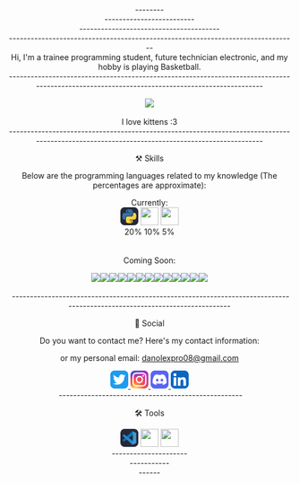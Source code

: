 <div align="center">
      --------
</div>
<div align="center">
      -------------------------
</div>

<div align="center">
      ‎---------------------------------------
</div>

<div align="center">
      --------------------------------------------------------------------------------
</div>

<div align="center">
  Hi, I'm a trainee programming student, future technician electronic, and my hobby is playing Basketball.
</div>

<div align="center">
---------------------------------------------------------------------------------------------------------------------------------------------

</div>

<div align="center">
      
![](https://i.pinimg.com/originals/1e/a6/66/1ea66601f1ee09b578c40feee6ecd953.gif)
     
</div>

<div align="center">
I love kittens :3
</div>

<div align="center">
   ---------------------------------------------------------------------------------------------------------------------------------------------
   
  ⚒️ Skills
  
  Below are the programming languages related to my knowledge (The percentages are approximate):

<div align="center">
Currently:
</div>
   
  <img src="https://github.com/tandpfun/skill-icons/raw/main/icons/Python-Dark.svg" width="32" height="32">
  <img src="https://cdn.jsdelivr.net/gh/devicons/devicon/icons/csharp/csharp-original.svg" width="32" height="32">
  <img src="https://cdn.jsdelivr.net/gh/devicons/devicon/icons/cplusplus/cplusplus-original.svg" width="32" height="32">

</div>

<div align="center">
  20%  10%   5%
</div>

<div align="center">
ㅤ

Coming Soon:

<img src="https://cdn.jsdelivr.net/gh/devicons/devicon/icons/java/java-original.svg" widht="32" height="32"><img src="https://cdn.jsdelivr.net/gh/devicons/devicon/icons/javascript/javascript-original.svg" widht="32" height="32"><img src="https://cdn.jsdelivr.net/gh/devicons/devicon/icons/react/react-original-wordmark.svg"  widht="32" height="32"><img src="https://cdn.jsdelivr.net/gh/devicons/devicon/icons/html5/html5-original.svg" widht="32" height="32"><img src="https://cdn.jsdelivr.net/gh/devicons/devicon/icons/mysql/mysql-original-wordmark.svg" widht="32" height="32"><img src="https://cdn.jsdelivr.net/gh/devicons/devicon/icons/php/php-original.svg" widht="32" height="32"><img src="https://cdn.jsdelivr.net/gh/devicons/devicon/icons/ruby/ruby-original.svg" widht="32" height="32"><img src="https://cdn.jsdelivr.net/gh/devicons/devicon/icons/typescript/typescript-original.svg" widht="32" height="32"><img src="https://cdn.jsdelivr.net/gh/devicons/devicon/icons/nodejs/nodejs-original.svg" widht="32" height="32"><img src="https://cdn.jsdelivr.net/gh/devicons/devicon/icons/flask/flask-original.svg" widht="32" height="32"><img src="https://cdn.jsdelivr.net/gh/devicons/devicon/icons/css3/css3-original.svg" widht="32" height="32"><img src="https://cdn.jsdelivr.net/gh/devicons/devicon/icons/c/c-original.svg" widht="32" height="32"><img src="https://cdn.jsdelivr.net/gh/devicons/devicon/icons/arduino/arduino-original.svg" widht="32" height="32">

</div>

<div align="center">
   ‎ 
   --------------------------------------------------------------------------------------------------------------------------
   
  📲 Social
   
  Do you want to contact me? Here's my contact information:
  
  or my personal email: danolexpro08@gmail.com
  
  <a href="https://twitter.com/0_o__sami__o_0">
    <img src="https://github.com/tandpfun/skill-icons/raw/main/icons/Twitter.svg" width="32" height="32">
  </a>

  <a href="https://instagram.com/0_o__sami__o_0?igshid=MzNlNGNkZWQ4Mg==">
    <img src="https://github.com/tandpfun/skill-icons/raw/main/icons/Instagram.svg" width="32" height="32">
  </a>

  <a href="https://discord.gg/YBa4PP7M">
    <img src="https://github.com/tandpfun/skill-icons/raw/main/icons/Discord.svg" width="32" height="32">
  </a>

  <a href="https://www.linkedin.com/in/aldo-samuel-vladimir-q-03a48327a">
    <img src="https://github.com/tandpfun/skill-icons/raw/main/icons/LinkedIn.svg" width="32" height="32">
  </a>
</div>

<div align="center">
   ‎ 
   ---------------------------------------------------
   
  🛠 Tools
     
<img src="https://github.com/tandpfun/skill-icons/raw/main/icons/VSCode-Dark.svg" width="32" height="32">
  <img src="https://cdn.jsdelivr.net/gh/devicons/devicon/icons/godot/godot-original.svg" width="32" height="32">
  <img src="https://cdn.jsdelivr.net/gh/devicons/devicon/icons/pycharm/pycharm-original.svg" width="32" height="32">
</div>

<div align="center">
      ---------------------
</div>

<div align="center">
      -----------
</div>

<div align="center">
      ------
</div>
